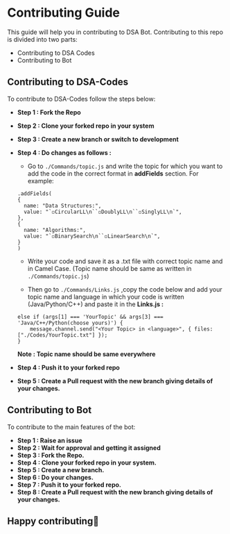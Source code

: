 # Contributing Guide

This guide will help you in contributing to DSA Bot.
Contributing to this repo is divided into two parts:

- Contributing to DSA Codes
- Contributing to Bot

## Contributing to DSA-Codes

To contribute to DSA-Codes follow the steps below:

- **Step 1 : Fork the Repo**
- **Step 2 : Clone your forked repo in your system**
- **Step 3 : Create a new branch or switch to development**
- **Step 4 : Do changes as follows :**

  - Go to `./Commands/topic.js` and write the topic for which you want to add the code in the correct format in **addFields** section. For example:

  ```
  .addFields(
  {
    name: "Data Structures:",
    value: "`◽CircularLL\n``◽DoublyLL\n``◽SinglyLL\n`",
  },
  {
    name: "Algorithms:",
    value: "`◽BinarySearch\n``◽LinearSearch\n`",
  }
  )
  ```

  - Write your code and save it as a .txt file with correct topic name and in Camel Case. (Topic name should be same as written in `./Commands/topic.js`)

  - Then go to `./Commands/Links.js` ,copy the code below and add your topic name and language in which your code is written (Java/Python/C++) and paste it in the **Links.js :**

  ```
  else if (args[1] === 'YourTopic' && args[3] === 'Java/C++/Python(choose yours)') {
      message.channel.send("<Your Topic> in <language>", { files: ["./Codes/YourTopic.txt"] });
  }
  ```

  **Note : Topic name should be same everywhere**

- **Step 4 : Push it to your forked repo**
- **Step 5 : Create a Pull request with the new branch giving details of your changes.**

## Contributing to Bot

To contribute to the main features of the bot:

- **Step 1 : Raise an issue**
- **Step 2 : Wait for approval and getting it assigned**
- **Step 3 : Fork the Repo.**
- **Step 4 : Clone your forked repo in your system.**
- **Step 5 : Create a new branch.**
- **Step 6 : Do your changes.**
- **Step 7 : Push it to your forked repo.**
- **Step 8 : Create a Pull request with the new branch giving details of your changes.**

## Happy contributing:tada:
